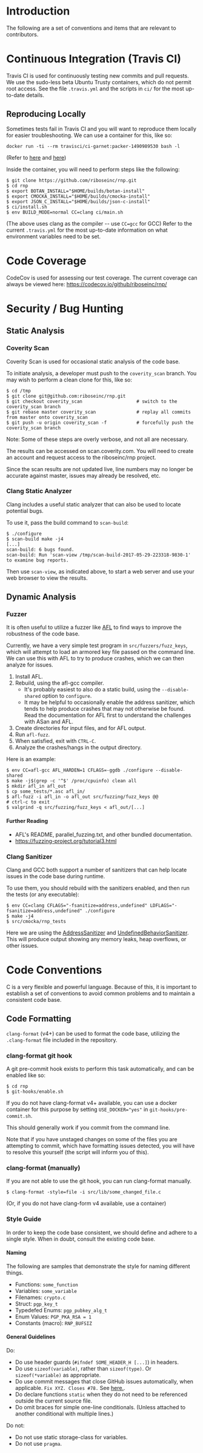 # Introduction

The following are a set of conventions and items that are relevant to contributors.

# Continuous Integration (Travis CI)

Travis CI is used for continuously testing new commits and pull requests.
We use the sudo-less beta Ubuntu Trusty containers, which do not permit root access.
See the file `.travis.yml` and the scripts in `ci/` for the most up-to-date details.

## Reproducing Locally

Sometimes tests fail in Travis CI and you will want to reproduce them locally for easier troubleshooting.
We can use a container for this, like so:

```
docker run -ti --rm travisci/ci-garnet:packer-1490989530 bash -l
```

(Refer to [here](https://docs.travis-ci.com/user/common-build-problems/#Troubleshooting-Locally-in-a-Docker-Image) and [here](https://hub.docker.com/r/travisci/ci-garnet/tags/))

Inside the container, you will need to perform steps like the following:

```
$ git clone https://github.com/riboseinc/rnp.git
$ cd rnp
$ export BOTAN_INSTALL="$HOME/builds/botan-install"
$ export CMOCKA_INSTALL="$HOME/builds/cmocka-install"
$ export JSON_C_INSTALL="$HOME/builds/json-c-install"
$ ci/install.sh
$ env BUILD_MODE=normal CC=clang ci/main.sh
```

(The above uses clang as the compiler -- use `CC=gcc` for GCC)
Refer to the current `.travis.yml` for the most up-to-date information on what environment variables need to be set.

# Code Coverage

CodeCov is used for assessing our test coverage.
The current coverage can always be viewed here: https://codecov.io/github/riboseinc/rnp/

# Security / Bug Hunting

## Static Analysis

### Coverity Scan

Coverity Scan is used for occasional static analysis of the code base.

To initiate analysis, a developer must push to the `coverity_scan` branch.
You may wish to perform a clean clone for this, like so:

```
$ cd /tmp
$ git clone git@github.com:riboseinc/rnp.git
$ git checkout coverity_scan                    # switch to the coverity_scan branch
$ git rebase master coverity_scan               # replay all commits from master onto coverity_scan
$ git push -u origin coverity_scan -f           # forcefully push the coverity_scan branch
```

Note: Some of these steps are overly verbose, and not all are necessary.

The results can be accessed on scan.coverity.com. You will need to create an account and request access to the riboseinc/rnp project.

Since the scan results are not updated live, line numbers may no longer be accurate against master, issues may already be resolved, etc.

### Clang Static Analyzer

Clang includes a useful static analyzer that can also be used to locate potential bugs.

To use it, pass the build command to `scan-build`:

```
$ ./configure
$ scan-build make -j4
[...]
scan-build: 6 bugs found.
scan-build: Run 'scan-view /tmp/scan-build-2017-05-29-223318-9830-1' to examine bug reports.
```

Then use `scan-view`, as indicated above, to start a web server and use your web browser to view the results.

## Dynamic Analysis

### Fuzzer

It is often useful to utilize a fuzzer like [AFL](http://lcamtuf.coredump.cx/afl/) to find ways to improve the robustness of the code base.

Currently, we have a very simple test program in `src/fuzzers/fuzz_keys`, which will attempt to load an armored key file passed on the command line. We can use this with AFL to try to produce crashes, which we can then analyze for issues.

1. Install AFL.
2. Rebuild, using the afl-gcc compiler.
    * It's probably easiest to also do a static build, using the `--disable-shared` option to `configure`.
    * It may be helpful to occasionally enable the address sanitizer, which tends to help produce crashes that may not otherwise be found. Read the documentation for AFL first to understand the challenges with ASan and AFL.
3. Create directories for input files, and for AFL output. 
4. Run `afl-fuzz`.
5. When satisfied, exit with `CTRL-C`.
6. Analyze the crashes/hangs in the output directory.

Here is an example:

```
$ env CC=afl-gcc AFL_HARDEN=1 CFLAGS=-ggdb ./configure --disable-shared
$ make -j$(grep -c '^$' /proc/cpuinfo) clean all
$ mkdir afl_in afl_out
$ cp some_tests/*.asc afl_in/
$ afl-fuzz -i afl_in -o afl_out src/fuzzing/fuzz_keys @@
# ctrl-c to exit
$ valgrind -q src/fuzzing/fuzz_keys < afl_out/[...]
```

#### Further Reading

* AFL's README, parallel_fuzzing.txt, and other bundled documentation.
* https://fuzzing-project.org/tutorial3.html

### Clang Sanitizer

Clang and GCC both support a number of sanitizers that can help locate issues in the code base during runtime.

To use them, you should rebuild with the sanitizers enabled, and then run the tests (or any executable):

```
$ env CC=clang CFLAGS="-fsanitize=address,undefined" LDFLAGS="-fsanitize=address,undefined" ./configure
$ make -j4
$ src/cmocka/rnp_tests
```

Here we are using the [AddressSanitizer](https://clang.llvm.org/docs/AddressSanitizer.html) and [UndefinedBehaviorSanitizer](https://clang.llvm.org/docs/UndefinedBehaviorSanitizer.html).
This will produce output showing any memory leaks, heap overflows, or other issues.

# Code Conventions

C is a very flexible and powerful language. Because of this, it is important to establish a set of conventions to avoid common problems and to maintain a consistent code base.

## Code Formatting

`clang-format` (v4+) can be used to format the code base, utilizing the `.clang-format` file included in the repository.

### clang-format git hook

A git pre-commit hook exists to perform this task automatically, and can be enabled like so:

```
$ cd rnp
$ git-hooks/enable.sh
```

If you do not have clang-format v4+ available, you can use a docker container for this purpose by setting `USE_DOCKER="yes"` in `git-hooks/pre-commit.sh`.

This should generally work if you commit from the command line.

Note that if you have unstaged changes on some of the files you are attempting to commit, which have formatting issues detected, you will have to resolve this yourself (the script will inform you of this).

### clang-format (manually)

If you are not able to use the git hook, you can run clang-format manually.

```
$ clang-format -style=file -i src/lib/some_changed_file.c
```

(Or, if you do not have clang-form v4 available, use a container)

### Style Guide

In order to keep the code base consistent, we should define and adhere to a single style.
When in doubt, consult the existing code base.

#### Naming

The following are samples that demonstrate the style for naming different things.

* Functions: `some_function`
* Variables: `some_variable`
* Filenames: `crypto.c`
* Struct: `pgp_key_t`
* Typedefed Enums: `pgp_pubkey_alg_t`
* Enum Values: `PGP_PKA_RSA = 1`
* Constants (macro): `RNP_BUFSIZ`

#### General Guidelines

Do:

* Do use header guards (`#ifndef SOME_HEADER_H [...]`) in headers.
* Do use `sizeof(variable)`, rather than `sizeof(type)`. Or `sizeof(*variable)` as appropriate.
* Do use commit messages that close GitHub issues automatically, when applicable. `Fix XYZ. Closes #78.` See [here.](https://help.github.com/articles/closing-issues-via-commit-messages/).
* Do declare functions `static` when they do not need to be referenced outside the current source file.
* Do omit braces for simple one-line conditionals. (Unless attached to another conditional with multiple lines.)

Do not:
* Do not use static storage-class for variables.
* Do not use `pragma`.

